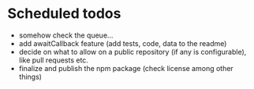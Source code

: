 # Scheduled todos

- somehow check the queue...
- add awaitCallback feature (add tests, code, data to the readme)
- decide on what to allow on a public repository (if any is configurable), like pull requests etc.
- finalize and publish the npm package (check license among other things)
